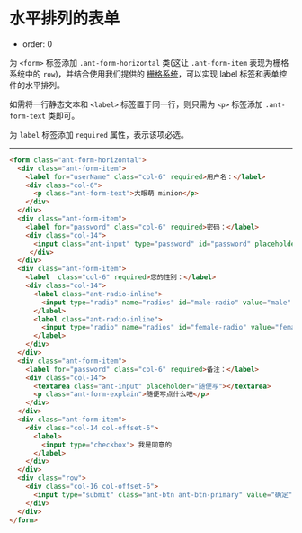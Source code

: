 # 水平排列的表单

- order: 0

为 `<form>` 标签添加 `.ant-form-horizontal` 类(这让 `.ant-form-item` 表现为栅格系统中的 `row`)，并结合使用我们提供的 [栅格系统](http://ant.design/components/layout/)，可以实现 label 标签和表单控件的水平排列。

如需将一行静态文本和 `<label>` 标签置于同一行，则只需为 `<p>` 标签添加 `.ant-form-text` 类即可。

为 `label` 标签添加 `required` 属性，表示该项必选。

---

````html
<form class="ant-form-horizontal">
  <div class="ant-form-item">
    <label for="userName" class="col-6" required>用户名：</label>
    <div class="col-6">
      <p class="ant-form-text">大眼萌 minion</p>
    </div>
  </div>
  <div class="ant-form-item">
    <label for="password" class="col-6" required>密码：</label>
    <div class="col-14">
      <input class="ant-input" type="password" id="password" placeholder="请输入密码"/>
	 </div>
  </div>
  <div class="ant-form-item">
    <label  class="col-6" required>您的性别：</label>
    <div class="col-14">
      <label class="ant-radio-inline">
        <input type="radio" name="radios" id="male-radio" value="male" checked> 男的
      </label>
      <label class="ant-radio-inline">
        <input type="radio" name="radios" id="female-radio" value="female"> 女的
      </label>
    </div>
  </div>
  <div class="ant-form-item">
    <label for="password" class="col-6" required>备注：</label>
    <div class="col-14">
      <textarea class="ant-input" placeholder="随便写"></textarea>
      <p class="ant-form-explain">随便写点什么吧</p>
    </div>
  </div>
  <div class="ant-form-item">
    <div class="col-14 col-offset-6">
      <label>
        <input type="checkbox"> 我是同意的
      </label>
    </div>
  </div>
  <div class="row">
    <div class="col-16 col-offset-6">
      <input type="submit" class="ant-btn ant-btn-primary" value="确定" />
    </div>
  </div>
</form>
````
